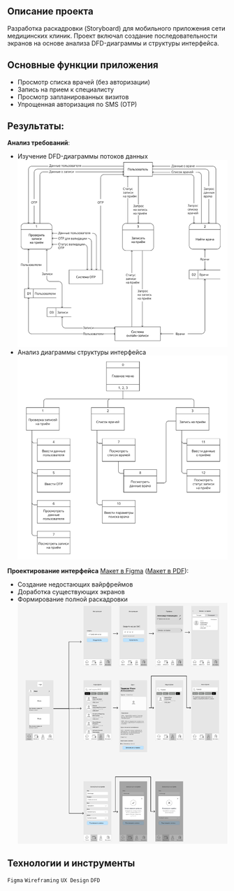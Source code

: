 ## Описание проекта
Разработка раскадровки (Storyboard) для мобильного приложения сети медицинских клиник. Проект включал создание последовательности экранов на основе анализа DFD-диаграммы и структуры интерфейса.

## Основные функции приложения
   - Просмотр списка врачей (без авторизации)
   - Запись на прием к специалисту
   - Просмотр запланированных визитов
   - Упрощенная авторизация по SMS (OTP)

## Результаты:
**Анализ требований**:
   - Изучение DFD-диаграммы потоков данных ![DFD-диаграмма](https://github.com/Alexandr-Korolkov/SystemAnalyticProjects/blob/main/4_Пользовательские_интерфейсы/Диаграмма%20потоков%20данных.png)
   - Анализ диаграммы структуры интерфейса ![Диаграмма структуры интерфейса](https://github.com/Alexandr-Korolkov/SystemAnalyticProjects/blob/main/4_Пользовательские_интерфейсы/Диаграмма%20структуры%20интерфейса.png)

**Проектирование интерфейса** [Макет в Figma](https://www.figma.com/design/UozZ6JVE91hVoWVjeDHMnv/%D0%9A%D0%BE%D1%80%D0%BE%D0%BB%D1%8C%D0%BA%D0%BE%D0%B2_%D0%98%D0%BD%D1%82%D0%B5%D1%80%D1%84%D0%B5%D0%B9%D1%81?node-id=0-1&t=lhhoDTAslm8oE0K8-1) ([Макет в PDF](https://github.com/Alexandr-Korolkov/SystemAnalyticProjects/blob/main/4_Пользовательские_интерфейсы/Корольков_Интерфейс%20(1).pdf)):
   - Создание недостающих вайрфреймов
   - Доработка существующих экранов
   - Формирование полной раскадровки
![Макет](https://github.com/Alexandr-Korolkov/SystemAnalyticProjects/blob/main/4_Пользовательские_интерфейсы/Пользовательский%20интерфейс.png)

## Технологии и инструменты
`Figma` `Wireframing` `UX Design` `DFD`

